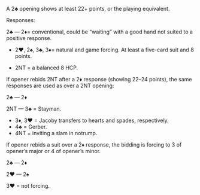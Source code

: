 ﻿A 2♣ opening shows at least 22+ points, or the playing equivalent. 

Responses:

2♣ — 2♦= conventional, could be “waiting” with a good hand not suited to a
positive response.

   * 2♥, 2♠, 3♣, 3♦= natural and game forcing. At least a five-card suit and
8 points.

   * 2NT = a balanced 8 HCP.

If opener rebids 2NT after a 2♦ response (showing 22–24 points), the same
responses are used as over a 2NT opening:

2♣ — 2♦

2NT — 3♣ = Stayman.

   * 3♦, 3♥ = Jacoby transfers to hearts and spades, respectively.
   * 4♣ = Gerber.
   * 4NT = inviting a slam in notrump.

If opener rebids a suit over a 2♦ response, the bidding is forcing to 3 of opener’s
major or 4 of opener’s minor.

2♣ — 2♦

2♥ — 2♠

3♥ = not forcing.

